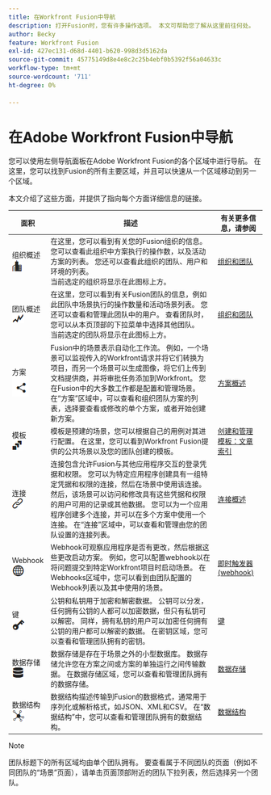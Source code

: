 ```yaml
---
title: 在Workfront Fusion中导航
description: 打开Fusion时，您有许多操作选项。 本文可帮助您了解从这里前往何处。
author: Becky
feature: Workfront Fusion
exl-id: 427ec131-d68d-4401-b620-998d3d5162da
source-git-commit: 45775149d8e4e8c2c25b4ebf0b5392f56a04633c
workflow-type: tm+mt
source-wordcount: '711'
ht-degree: 0%

---
```


# 在Adobe Workfront Fusion中导航

您可以使用左侧导航面板在Adobe Workfront Fusion的各个区域中进行导航。 在这里，您可以找到Fusion的所有主要区域，并且可以快速从一个区域移动到另一个区域。

本文介绍了这些方面，并提供了指向每个方面详细信息的链接。

| 面积 | 描述 | 有关更多信息，请参阅 |
|---|---|---|
| 组织概述<br> ![组织图标](assets/org-icon.png) | 在这里，您可以看到有关您的Fusion组织的信息。 您可以查看此组织中方案执行的操作数，以及活动方案的列表。 您还可以查看此组织的团队、用户和环境的列表。<br>当前选定的组织将显示在此图标上方。 | [组织和团队](/help/workfront-fusion/set-up-and-manage-workfront-fusion/set-up-and-manage-orgs-and-teams/set-up-orgs-teams-and-users/org-and-team-overview.md) |
| 团队概述<br> ![团队图标](assets/team-icon.png) | 在这里，您可以看到有关Fusion团队的信息，例如此团队中场景执行的操作数量和活动场景列表。 您还可以查看和管理此团队中的用户。 查看团队时，您可以从本页顶部的下拉菜单中选择其他团队。<br>当前选定的团队将显示在此图标上方。 | [组织和团队](/help/workfront-fusion/set-up-and-manage-workfront-fusion/set-up-and-manage-orgs-and-teams/set-up-orgs-teams-and-users/org-and-team-overview.md) |
| 方案<br> ![方案图标](assets/scenarios-icon.png) | Fusion中的场景表示自动化工作流。 例如，一个场景可以监视传入的Workfront请求并将它们转换为项目，而另一个场景可以生成图像，将它们上传到文档提供商，并将审批任务添加到Workfront。 您在Fusion中的大多数工作都是配置和管理场景。 在“方案”区域中，可以查看和组织团队方案的列表，选择要查看或修改的单个方案，或者开始创建新方案。 | [方案概述](/help/workfront-fusion/get-started-with-fusion/understand-fusion/scenario-overview.md) |
| 模板<br> ![模板图标](assets/templates-icon.png) | 模板是预建的场景，您可以根据自己的用例对其进行配置。 在这里，您可以看到Workfront Fusion提供的公共场景以及您的团队创建的模板。 | [创建和管理模板：文章索引](/help/workfront-fusion/create-and-manage-templates/create-manage-templates-toc.md) |
| 连接<br> ![连接图标](assets/connections-icon.png) | 连接包含允许Fusion与其他应用程序交互的登录凭据和权限。 您可以为特定应用程序创建具有一组特定凭据和权限的连接，然后在场景中使用该连接。 然后，该场景可以访问和修改具有这些凭据和权限的用户可用的记录或其他数据。 您可以为一个应用程序创建多个连接，并可以在多个方案中使用一个连接。 在“连接”区域中，可以查看和管理由您的团队设置的连接列表。 | [连接概述](/help/workfront-fusion/get-started-with-fusion/understand-fusion/connection-overview.md) |
| Webhook <br> ![Webhooks图标](assets/webhooks-icon.png) | Webhook可观察应用程序是否有更改，然后根据这些更改启动方案。 例如，您可以配置webhook以在将问题提交到特定Workfront项目时启动场景。 在Webhooks区域中，您可以看到由团队配置的Webhook列表以及其中使用的场景。 | [即时触发器(webhook)](/help/workfront-fusion/references/modules/webhooks-reference.md) |
| 键<br> ![键图标](assets/keys-icon.png) | 公钥和私钥用于加密和解密数据。 公钥可以分发，任何拥有公钥的人都可以加密数据，但只有私钥可以解密。 同样，拥有私钥的用户可以加密任何拥有公钥的用户都可以解密的数据。 在密钥区域，您可以查看和管理团队拥有的密钥。 | [键](/help/workfront-fusion/references/modules/keys.md) |
| 数据存储<br> ![数据存储图标](assets/data-store-icon.png) | 数据存储是存在于场景之外的小型数据库。 数据存储允许您在方案之间或方案的单独运行之间传输数据。 在数据存储区域，您可以查看和管理团队拥有的数据存储。 | [数据存储](/help/workfront-fusion/create-scenarios/map-data/data-stores.md) |
| 数据结构<br> ![数据结构图标](assets/data-structure-icon.png) | 数据结构描述传输到Fusion的数据格式，通常用于序列化或解析格式，如JSON、XML和CSV。 在“数据结构”中，您可以查看和管理团队拥有的数据结构。 | [数据结构](/help/workfront-fusion/references/mapping-panel/data-types/data-structures.md) |

>[!NOTE]
>
>团队标题下的所有区域均由单个团队拥有。 要查看属于不同团队的页面（例如不同团队的“场景”页面），请单击页面顶部附近的团队下拉列表，然后选择另一个团队。
